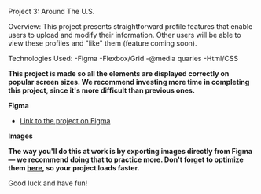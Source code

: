 Project 3: Around The U.S.

Overview: This project presents straightforward profile features that enable users to upload and modify their information. Other users will be able to view these profiles and "like" them (feature coming soon).

Technologies Used:
-Figma
-Flexbox/Grid
-@media quaries
-Html/CSS

**This project is made so all the elements are displayed correctly on popular screen sizes. We recommend investing more time in completing this project, since it's more difficult than previous ones.**

**Figma**

- [Link to the project on Figma](https://www.figma.com/file/ii4xxsJ0ghevUOcssTlHZv/Sprint-3%3A-Around-the-US?node-id=0%3A1)

**Images**

**The way you'll do this at work is by exporting images directly from Figma — we recommend doing that to practice more. Don't forget to optimize them [here](https://tinypng.com/), so your project loads faster.**

Good luck and have fun!
